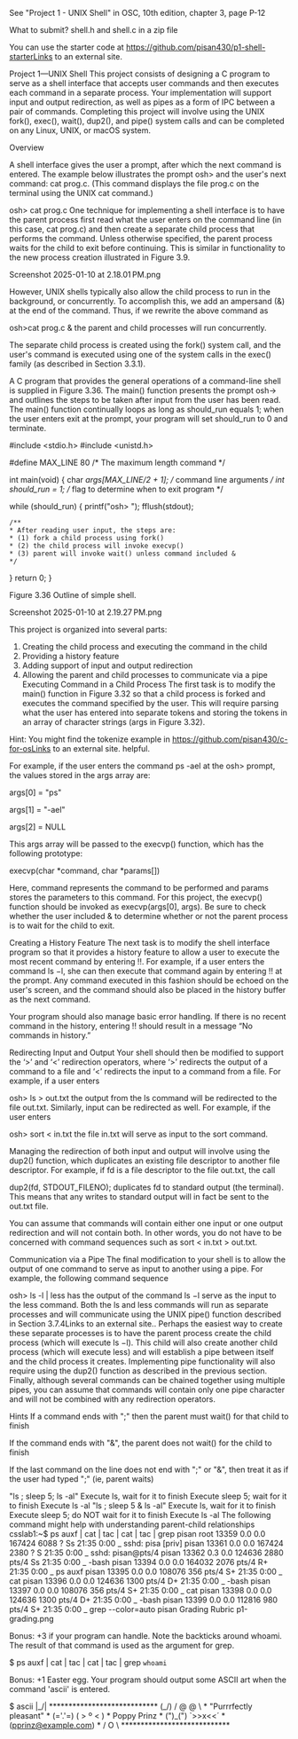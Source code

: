 See "Project 1 - UNIX Shell" in OSC, 10th edition, chapter 3, page P-12

What to submit? shell.h and shell.c in a zip file

You can use the starter code at https://github.com/pisan430/p1-shell-starterLinks to an external site. 

Project 1—UNIX Shell
This project consists of designing a C program to serve as a shell interface that accepts user commands and then executes each command in a separate process.  Your implementation will support input and output redirection, as well as pipes as a form of IPC between a pair of commands.  Completing this project will involve using the UNIX fork(), exec(), wait(), dup2(), and pipe() system calls and can be completed on any Linux, UNIX, or macOS system.

Overview

A shell interface gives the user a prompt, after which the next command is entered. The example below illustrates the prompt osh> and the user's next command: cat prog.c.  (This command displays the file prog.c on the terminal using the UNIX cat command.)

osh> cat prog.c
One technique for implementing a shell interface is to have the parent process first read what the user enters on the command line (in this case, cat prog.c) and then create a separate child process that performs the command.  Unless otherwise specified, the parent process waits for the child to exit before continuing.  This is similar in functionality to the new process creation illustrated in Figure 3.9.

Screenshot 2025-01-10 at 2.18.01 PM.png

However, UNIX shells typically also allow the child process to run in the background, or concurrently.  To accomplish this, we add an ampersand (&) at the end of the command.  Thus, if we rewrite the above command as

osh>cat prog.c &
the parent and child processes will run concurrently.

The separate child process is created using the fork() system call, and the user's command is executed using one of the system calls in the exec() family (as described in Section 3.3.1).

 

A C program that provides the general operations of a command-line shell is supplied in Figure 3.36. The main() function presents the prompt osh-> and outlines the steps to be taken after input from the user has been read. The main() function continually loops as long as should_run equals 1; when the user enters exit at the prompt, your program will set should_run to 0 and terminate.

 

#include <stdio.h>
#include <unistd.h>

#define MAX_LINE 80 /* The maximum length command */

int main(void)
{
  char *args[MAX_LINE/2 + 1]; /* command line arguments */
  int should_run = 1; /* flag to determine when to exit program */

  while (should_run) {
    printf("osh> ");
    fflush(stdout);

    /**
    * After reading user input, the steps are:
    * (1) fork a child process using fork()
    * (2) the child process will invoke execvp()
    * (3) parent will invoke wait() unless command included &
    */
  }
  return 0;
}

Figure 3.36 Outline of simple shell.

 

Screenshot 2025-01-10 at 2.19.27 PM.png

 

This project is organized into several parts:

1. Creating the child process and executing the command in the child
2. Providing a history feature
3. Adding support of input and output redirection
4. Allowing the parent and child processes to communicate via a pipe
Executing Command in a Child Process
The first task is to modify the main() function in Figure 3.32 so that a child process is forked and executes the command specified by the user.  This will require parsing what the user has entered into separate tokens and storing the tokens in an array of character strings (args in Figure 3.32).  

Hint: You might find the tokenize example in https://github.com/pisan430/c-for-osLinks to an external site. helpful.

For example, if the user enters the command ps -ael at the osh> prompt, the values stored in the args array are:

args[0] = "ps"

args[1] = "-ael"

args[2] = NULL
 

This args array will be passed to the execvp() function, which has the following prototype:

execvp(char *command, char *params[])
 

Here, command represents the command to be performed and params stores the parameters to this command.  For this project, the execvp() function should be invoked as execvp(args[0], args).  Be sure to check whether the user included & to determine whether or not the parent process is to wait for the child to exit.

Creating a History Feature
The next task is to modify the shell interface program so that it provides a history feature to allow a user to execute the most recent command by entering !!.  For example, if a user enters the command ls −l, she can then execute that command again by entering !! at the prompt.  Any command executed in this fashion should be echoed on the user's screen, and the command should also be placed in the history buffer as the next command.

Your program should also manage basic error handling. If there is no recent command in the history, entering !! should result in a message “No commands in history.”

Redirecting Input and Output
Your shell should then be modified to support the ‘>’ and ‘<’ redirection operators, where ‘>’ redirects the output of a command to a file and ‘<’ redirects the input to a command from a file.  For example, if a user enters

osh> ls > out.txt
the output from the ls command will be redirected to the file out.txt.  Similarly, input can be redirected as well.  For example, if the user enters

osh> sort < in.txt
the file in.txt will serve as input to the sort command.

Managing the redirection of both input and output will involve using the dup2() function, which duplicates an existing file descriptor to another file descriptor.  For example, if fd is a file descriptor to the file out.txt, the call

dup2(fd, STDOUT_FILENO);
duplicates fd to standard output (the terminal).  This means that any writes to standard output will in fact be sent to the out.txt file.

You can assume that commands will contain either one input or one output redirection and will not contain both.  In other words, you do not have to be concerned with command sequences such as sort < in.txt > out.txt.

Communication via a Pipe
The final modification to your shell is to allow the output of one command to serve as input to another using a pipe.  For example, the following command sequence

osh> ls -l | less
has the output of the command ls −l serve as the input to the less command.  Both the ls and less commands will run as separate processes and will communicate using the UNIX pipe() function described in Section 3.7.4Links to an external site..  Perhaps the easiest way to create these separate processes is to have the parent process create the child process (which will execute ls −l). This child will also create another child process (which will execute less) and will establish a pipe between itself and the child process it creates.  Implementing pipe functionality will also require using the dup2() function as described in the previous section.  Finally, although several commands can be chained together using multiple pipes, you can assume that commands will contain only one pipe character and will not be combined with any redirection operators.

Hints
If a command ends with ";" then the parent must wait() for that child to finish

If the command ends with "&", the parent does not wait() for the child to finish

If the last command on the line does not end with ";" or "&", then treat it as if the user had typed ";" (ie, parent waits)

"ls ; sleep 5; ls -al" 
Execute ls, wait for it to finish
Execute sleep 5; wait for it to finish
Execute ls -al
"ls ; sleep 5 & ls -al"
Execute ls, wait for it to finish
Execute sleep 5; do NOT wait for it to finish
Execute ls -al
The following command might help with understanding parent-child relationships
csslab1:~$ ps auxf | cat | tac | cat | tac | grep pisan
root     13359  0.0  0.0 167424  6088 ?        Ss   21:35   0:00  \_ sshd: pisa [priv]
pisan    13361  0.0  0.0 167424  2380 ?        S    21:35   0:00      \_ sshd: pisan@pts/4
pisan    13362  0.3  0.0 124636  2880 pts/4    Ss   21:35   0:00          \_ -bash
pisan    13394  0.0  0.0 164032  2076 pts/4    R+   21:35   0:00              \_ ps auxf
pisan    13395  0.0  0.0 108076   356 pts/4    S+   21:35   0:00              \_ cat
pisan    13396  0.0  0.0 124636  1300 pts/4    D+   21:35   0:00              \_ -bash
pisan    13397  0.0  0.0 108076   356 pts/4    S+   21:35   0:00              \_ cat
pisan    13398  0.0  0.0 124636  1300 pts/4    D+   21:35   0:00              \_ -bash
pisan    13399  0.0  0.0 112816   980 pts/4    S+   21:35   0:00              \_ grep --color=auto pisan
Grading Rubric
p1-grading.png

 

Bonus: +3 if your program can handle. Note the backticks around whoami. The result of that command is used as the argument for grep.

$ ps auxf | cat | tac | cat | tac | grep `whoami`

Bonus: +1 Easter egg. Your program should output some ASCII art when the command 'ascii' is entered.

$ ascii
  |\_/|        ****************************    (\_/)
 / @ @ \       *  "Purrrfectly pleasant"  *   (='.'=)
( > º < )      *       Poppy Prinz        *   (")_(")
 `>>x<<´       *   (pprinz@example.com)   *
 /  O  \       ****************************
